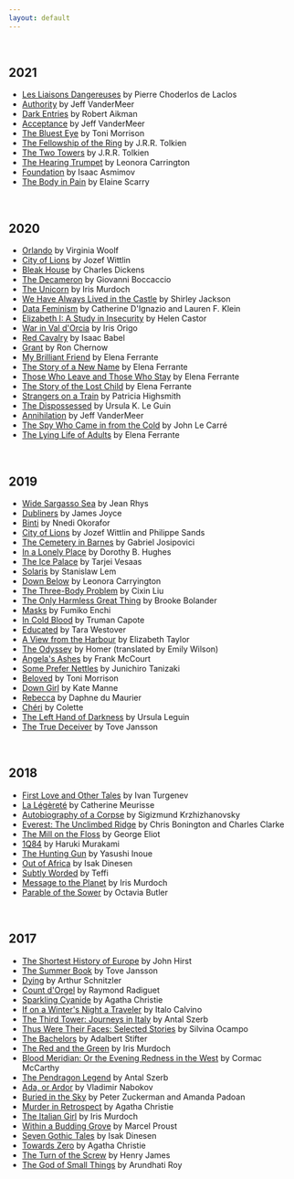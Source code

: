 ```yaml
---
layout: default
---
```


<br>

## 2021

* [Les Liaisons Dangereuses](https://bookshop.org/books/dangerous-liaisons-les-liaisons-dangereuses/9781533419576) by Pierre Choderlos de Laclos
* [Authority](https://bookshop.org/books/authority-9780374104108/9780374104108) by Jeff VanderMeer
* [Dark Entries](https://bookshop.org/books/dark-entries/9780571311774) by Robert Aikman
* [Acceptance](https://bookshop.org/books/acceptance-9780374104115/9780374104115) by Jeff VanderMeer 
* [The Bluest Eye](https://bookshop.org/books/the-bluest-eye/9780307278449) by Toni Morrison
* [The Fellowship of the Ring](https://bookshop.org/books/the-fellowship-of-the-ring-1-being-the-first-part-of-the-lord-of-the-rings-9780547928210/9780547928210) by J.R.R. Tolkien
* [The Two Towers](https://bookshop.org/books/the-two-towers-2-being-the-second-part-of-the-lord-of-the-rings-9780547928203/9780547928203) by J.R.R. Tolkien
* [The Hearing Trumpet](https://bookshop.org/books/the-hearing-trumpet/9781681374642) by Leonora Carrington 
* [Foundation](https://bookshop.org/books/foundation-9780553293357/9780553293357) by Isaac Asmimov
* [The Body in Pain](https://bookshop.org/books/the-body-in-pain-the-making-and-unmaking-of-the-world/9780195049961) by Elaine Scarry

<br>

## 2020

* [Orlando](https://bookshop.org/books/orlando-a-biography/9780156701600) by Virginia Woolf
* [City of Lions](https://bookshop.org/books/city-of-lions/9781782271178) by Jozef Wittlin
* [Bleak House](https://bookshop.org/books/bleak-house-9781853260827/9780141439723) by Charles Dickens
* [The Decameron](https://bookshop.org/books/the-decameron/9780393350265) by Giovanni Boccaccio
* [The Unicorn](https://bookshop.org/books/the-unicorn-9780140024760/9780140024760) by Iris Murdoch  
* [We Have Always Lived in the Castle](https://bookshop.org/books/we-have-always-lived-in-the-castle-penguin-orange-collection/9780143129547) by Shirley Jackson  
* [Data Feminism](https://bookshop.org/books/data-feminism/9780262044004) by Catherine D'Ignazio and Lauren F. Klein  
* [Elizabeth I: A Study in Insecurity](https://bookshop.org/books/elizabeth-i-penguin-monarchs-a-study-in-insecurity/9780141980881) by Helen Castor  
* [War in Val d'Orcia](https://bookshop.org/books/war-in-val-d-orcia-an-italian-war-diary-1943-1944/9781681372662) by Iris Origo
* [Red Cavalry](https://bookshop.org/books/red-cavalry/9781782270935) by Isaac Babel
* [Grant](https://bookshop.org/books/grant/9780143110637) by Ron Chernow
* [My Brilliant Friend](https://bookshop.org/books/my-brilliant-friend/9781609450786) by Elena Ferrante
* [The Story of a New Name](https://bookshop.org/books/the-story-of-a-new-name-neapolitan-novels-book-two/9781609451349) by Elena Ferrante
* [Those Who Leave and Those Who Stay](https://bookshop.org/books/those-who-leave-and-those-who-stay-neapolitan-novels-book-three/9781609452339) by Elena Ferrante
* [The Story of the Lost Child](https://bookshop.org/books/the-story-of-the-lost-child-9781609452865/9781609452865) by Elena Ferrante
* [Strangers on a Train](https://bookshop.org/books/strangers-on-a-train/9780393321982) by Patricia Highsmith
* [The Dispossessed](https://bookshop.org/books/the-dispossessed-9780060512750/9780061054884) by Ursula K. Le Guin
* [Annihilation](https://bookshop.org/books/annihilation-9780374104092/9780374104092) by Jeff VanderMeer
* [The Spy Who Came in from the Cold](https://bookshop.org/books/the-spy-who-came-in-from-the-cold/9780143124757) by John Le Carré
* [The Lying Life of Adults](https://bookshop.org/books/the-lying-life-of-adults/9781609455910) by Elena Ferrante

<br>

## 2019

* [Wide Sargasso Sea](https://www.amazon.com/Wide-Sargasso-Sea-Jean-Rhys/dp/0393352560) by Jean Rhys  
* [Dubliners](https://www.amazon.com/Dubliners-James-Joyce/dp/1580491650) by James Joyce  
* [Binti](https://www.amazon.com/Binti-Nnedi-Okorafor/dp/0765385252) by Nnedi Okorafor  
* [City of Lions](https://www.amazon.com/Lions-Pushkin-Collection-Jozef-Wittlin/dp/1782271171) by Jozef Wittlin and Philippe Sands  
* [The Cemetery in Barnes](https://www.amazon.com/gp/product/1784105465) by Gabriel Josipovici  
* [In a Lonely Place](https://www.amazon.com/Lonely-Place-York-Review-Books/dp/1681371472) by Dorothy B. Hughes  
* [The Ice Palace](https://www.amazon.com/Ice-Palace-Tarjei-Vesaas/dp/0241321212) by Tarjei Vesaas  
* [Solaris](https://www.amazon.com/Solaris-Stanislaw-Lem/dp/0156027607) by Stanislaw Lem
* [Down Below](https://www.amazon.com/Down-Below-Classics-Leonora-Carrington/dp/1681370603) by Leonora Carryington
* [The Three-Body Problem](https://www.amazon.com/Three-Body-Problem-Cixin-Liu/dp/0765382032) by Cixin Liu
* [The Only Harmless Great Thing](https://www.amazon.com/Only-Harmless-Great-Thing/dp/1250169488) by Brooke Bolander  
* [Masks](https://www.amazon.com/Masks-Fumiko-Enchi/dp/0394722183) by Fumiko Enchi  
* [In Cold Blood](https://www.amazon.com/Cold-Blood-Truman-Capote/dp/0679745580) by Truman Capote
* [Educated](https://www.amazon.com/Educated-Memoir-Tara-Westover/dp/0399590501) by Tara Westover
* [A View from the Harbour](https://www.amazon.com/View-Harbour-Review-Books-Classics/dp/1590178483) by Elizabeth Taylor
* [The Odyssey](https://www.amazon.com/Odyssey-Homer/dp/0393356256/) by Homer (translated by Emily Wilson)
* [Angela's Ashes](https://www.amazon.com/Angelas-Ashes/dp/B0000547CQ/) by Frank McCourt
* [Some Prefer Nettles](https://www.amazon.com/Some-Prefer-Nettles-Junichiro-Tanizaki/dp/0679752692) by Junichiro Tanizaki
* [Beloved](https://www.amazon.com/Beloved-Toni-Morrison/dp/1400033411) by Toni Morrison
* [Down Girl](https://www.amazon.com/Down-Girl-Misogyny-Kate-Manne/dp/0190933208) by Kate Manne
* [Rebecca](https://www.amazon.com/Rebecca-Daphne-Maurier-Dam-2002-07-30/dp/B01JQHUDBI) by Daphne du Maurier
* [Chéri](https://www.amazon.com/Cheri-Last-Colette/dp/0374528012) by Colette
* [The Left Hand of Darkness](https://bookshop.org/books/the-left-hand-of-darkness/9780441478125) by Ursula Leguin
* [The True Deceiver](https://bookshop.org/books/the-true-deceiver/9781590173299) by Tove Jansson

<br>

## 2018

* [First Love and Other Tales](https://www.amazon.com/First-Other-Norton-Library-Paperback/dp/0393004449) by Ivan Turgenev
* [La Légèreté](https://www.amazon.fr/L%C3%A9g%C3%A8ret%C3%A9-0-Catherine-Meurisse/dp/2205075667) by Catherine Meurisse  
* [Autobiography of a Corpse](https://www.amazon.com/Autobiography-Corpse-Review-Books-Classics/dp/1590176707) by Sigizmund Krzhizhanovsky  
* [Everest: The Unclimbed Ridge](https://www.goodreads.com/book/show/1129969.Everest) by Chris Bonington and Charles Clarke  
* [The Mill on the Floss](https://www.goodreads.com/book/show/20564.The_Mill_on_the_Floss) by George Eliot
* [1Q84](https://www.amazon.com/1Q84-Vintage-International-Haruki-Murakami/dp/0307476464) by Haruki Murakami
* [The Hunting Gun](https://www.amazon.com/Hunting-Gun-Pushkin-Collection/dp/1782270019/) by Yasushi Inoue
* [Out of Africa](https://www.amazon.com/Africa-Modern-Library-Nonfiction-Books/dp/0679600213) by Isak Dinesen
* [Subtly Worded](https://www.amazon.com/Subtly-Worded-Pushkin-Collection-Teffi/dp/178227037X) by Teffi  
* [Message to the Planet](https://www.amazon.com/Message-Planet-Iris-Murdoch/dp/0140126643) by Iris Murdoch  
* [Parable of the Sower](https://www.amazon.com/Parable-Sower-Earthseed-Octavia-Butler/dp/0446675504) by Octavia Butler

<br>

## 2017

* [The Shortest History of Europe](https://www.amazon.com/dp/1863955658/ref=cm_sw_r_cp_dp_T1_XGhtzb9WH5SN5) by John Hirst
* [The Summer Book](https://www.amazon.com/dp/159017268X/ref=cm_sw_r_cp_dp_T1_TjgrzbGYT5127) by Tove Jansson  
* [Dying](https://www.amazon.com/dp/190128574X/ref=cm_sw_r_cp_dp_T1_BHgrzbVJBX9TF) by Arthur Schnitzler  
* [Count d'Orgel](https://www.amazon.com/dp/1901285030/ref=cm_sw_r_cp_dp_T1_sGgrzbCM8C2V6) by Raymond Radiguet
* [Sparkling Cyanide](https://www.amazon.com/dp/0062074385/ref=cm_sw_r_cp_dp_T1_pjgrzb37173B1) by Agatha Christie
* [If on a Winter's Night a Traveler](https://www.amazon.com/dp/0156439611/ref=cm_sw_r_cp_dp_T1_3igrzbDW17511) by Italo Calvino
* [The Third Tower: Journeys in Italy](https://www.amazon.com/dp/B00LGUF1BG/ref=cm_sw_r_cp_dp_T1_UhgrzbG0TRWZX) by Antal Szerb   
* [Thus Were Their Faces: Selected Stories](https://www.amazon.com/dp/1590177673/ref=cm_sw_r_cp_dp_T1_.ggrzbZ5R23JB) by Silvina Ocampo  
* [The Bachelors](https://www.amazon.com/dp/B00LGUEOIC/ref=cm_sw_r_cp_dp_T1_hkgrzbGR2RYJA) by Adalbert Stifter  
* [The Red and the Green](https://www.amazon.com/dp/0140027564/ref=cm_sw_r_cp_dp_T1_UkgrzbK27C4TS) by Iris Murdoch  
* [Blood Meridian: Or the Evening Redness in the West](https://www.amazon.com/dp/0679728759/ref=cm_sw_r_cp_dp_T1_FlgrzbREKE7FG) by Cormac McCarthy  
* [The Pendragon Legend](https://www.amazon.com/dp/1908968400/ref=cm_sw_r_cp_dp_T1_NWctzbS85MMS8) by Antal Szerb
* [Ada, or Ardor](https://www.amazon.com/dp/0679725229/ref=cm_sw_r_cp_ep_dp_q5-xzbATCHP81) by Vladimir Nabokov
* [Buried in the Sky](https://www.amazon.com/dp/0393345416/ref=cm_sw_r_cp_dp_T2_ew9GzbETCDZKR) by Peter Zuckerman and Amanda Padoan  
* [Murder in Retrospect](https://www.amazon.com/dp/0062073575/ref=cm_sw_r_cp_dp_T2_fv9Gzb8K12BCS) by Agatha Christie  
* [The Italian Girl](https://www.amazon.com/dp/0140025596) by Iris Murdoch
* [Within a Budding Grove](https://www.amazon.com/Search-Lost-Time-Vol-II/dp/0375752196/) by Marcel Proust
* [Seven Gothic Tales](https://www.amazon.com/Seven-Gothic-Tales-Isak-Dinesen/dp/0679736417) by Isak Dinesen
* [Towards Zero](https://www.amazon.com/Towards-Zero-Agatha-Christie/dp/0062073540) by Agatha Christie
* [The Turn of the Screw](http://www.gutenberg.org/files/209/209-h/209-h.htm) by Henry James  
* [The God of Small Things](https://www.amazon.com/God-Small-Things-Novel/dp/0812979656) by Arundhati Roy   

<br><br>
